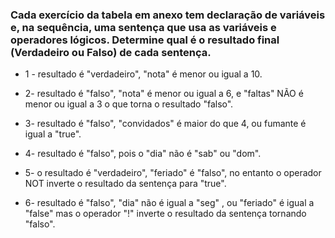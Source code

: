 ### Cada exercício da tabela em anexo tem declaração de variáveis e, na sequência, uma sentença que usa as variáveis e operadores lógicos. Determine qual é o resultado final (Verdadeiro ou Falso) de cada sentença. 



- 1 - resultado é "verdadeiro", "nota" é menor ou igual a 10.

- 2- resultado é "falso", "nota" é menor ou igual a 6, e "faltas" NÃO é menor ou igual a 3 o que torna o resultado "falso".

- 3- resultado é "falso", "convidados" é maior do que 4, ou fumante é igual a "true".

- 4- resultado é "falso", pois o "dia" não é "sab" ou "dom". 

- 5-  o resultado é "verdadeiro", "feriado" é "falso", no entanto o operador NOT inverte o resultado da sentença para "true".

- 6-  resultado é "falso", "dia" não é igual a "seg" , ou "feriado" é igual a "false" mas o operador "!" inverte o resultado da sentença tornando "falso".
